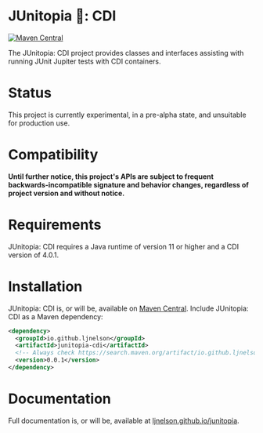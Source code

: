 # JUnitopia 🎉: CDI

[![Maven Central](https://img.shields.io/maven-central/v/io.github.ljnelson/junitopia-cdi.svg?label=Maven%20Central)](https://search.maven.org/artifact/io.github.ljnelson/junitopia-cdi)

The JUnitopia: CDI project provides classes and interfaces assisting with running JUnit Jupiter tests with CDI
containers.

# Status

This project is currently experimental, in a pre-alpha state, and unsuitable for production use.

# Compatibility

**Until further notice, this project's APIs are subject to frequent backwards-incompatible signature and behavior
changes, regardless of project version and without notice.**

# Requirements

JUnitopia: CDI requires a Java runtime of version 11 or higher and a CDI version of 4.0.1.

# Installation

JUnitopia: CDI is, or will be, available on [Maven Central](https://search.maven.org/). Include JUnitopia: CDI as a Maven
dependency:

```xml
<dependency>
  <groupId>io.github.ljnelson</groupId>
  <artifactId>junitopia-cdi</artifactId>
  <!-- Always check https://search.maven.org/artifact/io.github.ljnelson/junitopia-cdi for up-to-date available versions. -->
  <version>0.0.1</version>
</dependency>
```

# Documentation

Full documentation is, or will be, available at [ljnelson.github.io/junitopia](https://ljnelson.github.io/junitopia/).
